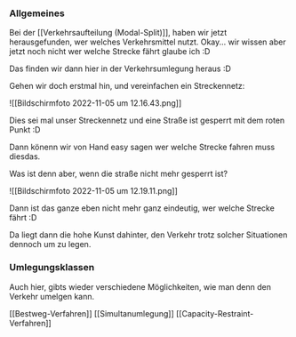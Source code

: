 ### Allgemeines
Bei der [[Verkehrsaufteilung (Modal-Split)]], haben wir jetzt herausgefunden, wer welches Verkehrsmittel nutzt. Okay... wir wissen aber jetzt noch nicht wer welche Strecke fährt glaube ich :D

Das finden wir dann hier in der Verkehrsumlegung heraus :D

Gehen wir doch erstmal hin, und vereinfachen ein Streckennetz:

![[Bildschirm­foto 2022-11-05 um 12.16.43.png]]

Dies sei mal unser Streckennetz und eine Straße ist gesperrt mit dem roten Punkt :D

Dann könenn wir von Hand easy sagen wer welche Strecke fahren muss diesdas.

Was ist denn aber, wenn die straße nicht mehr gesperrt ist?

![[Bildschirm­foto 2022-11-05 um 12.19.11.png]]

Dann ist das ganze eben nicht mehr ganz eindeutig, wer welche Strecke fährt :D

Da liegt dann die hohe Kunst dahinter, den Verkehr trotz solcher Situationen dennoch um zu legen.

### Umlegungsklassen
Auch hier, gibts wieder verschiedene Möglichkeiten, wie man denn den Verkehr umelgen kann.

[[Bestweg-Verfahren]]
[[Simultanumlegung]]
[[Capacity-Restraint-Verfahren]]
